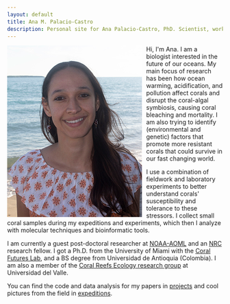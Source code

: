 ```yaml
---
layout: default
title: Ana M. Palacio-Castro
description: Personal site for Ana Palacio-Castro, PhD. Scientist, working on Marine Biology and Ecology, climate change, coral bleaching & physiology.
---
```


<img class="img-circle avatar"
src="img/ana_palacio.png"
     alt="Ana Palacio"
     style="float: left; margin-right: 10px;" />

Hi, I'm Ana. I am a biologist interested in the future of our oceans. My main focus of research has been how ocean warming, acidification, and pollution affect corals and disrupt the coral-algal symbiosis, causing coral bleaching and mortality. I am also trying to identify (environmental and genetic) factors that promote more resistant corals that could survive in our fast changing world.


I use a combination of fieldwork and laboratory experiments to better understand corals' susceptibility and tolerance to these stressors. I collect small coral samples during my expeditions and experiments, which then I analyze with molecular techniques and bioinformatic tools.

I am currently a guest post-doctoral researcher at [NOAA-AOML](https://www.aoml.noaa.gov)
 and an [NRC](https://sites.nationalacademies.org/PGA/RAP/index.htm) research fellow. 
 I got a Ph.D. from the University of Miami with the [Coral Futures Lab](https://coralreeffutures.rsmas.miami.edu/people/ana-palacio/index.html),
  and a BS degree from Universidad de Antioquia (Colombia). I am also a member of the [Coral Reefs Ecology research group](https://arrecifes.correounivalle.edu.co/integrantes-del-grupo) at Universidad del Valle.



You can find the code and data analysis for my papers in <a href="/projects"> projects</a> and cool pictures from the field in <a href="/expeditions"> expeditions</a>.